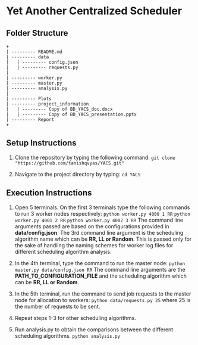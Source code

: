 # Yet Another Centralized Scheduler



## Folder Structure
```
+
| --------- README.md
| --------- data
|	| --------- config.json
|	| --------- requests.py
| 
| --------- worker.py
| --------- master.py
| --------- analysis.py
|
| --------- Plots
| --------- project_information
|	| --------- Copy of BD_YACS_doc.docx
|	| --------- Copy of BD_YACS_presentation.pptx
| --------- Report
+
```

## Setup Instructions
1. Clone the repository by typing the following command:
``` git clone "https://github.com/tanishqvyas/YACS.git" ```

2. Navigate to the project directory by typing:
``` cd YACS ```

## Execution Instructions
1. Open 5 terminals. On the first 3 terminals type the following commands to run 3 worker nodes respectively:
``` python worker.py 4000 1 RR ```
``` python worker.py 4001 2 RR ```
``` python worker.py 4002 3 RR ```
The command line arguments passed are based on the configurations provided in **data/config.json**.
The 3rd command line argument is the scheduling algorithm name which can be **RR, LL or Random**.
This is passed only for the sake of handling the naming schemes for worker log files for different scheduling algorithm analysis.

2. In the 4th terminal, type the command to run the master node:
``` python master.py data/config.json RR ```
The command line arguments are the **PATH_TO_CONFIGURATION_FILE** and the scheduling algorithm which can be **RR, LL or Random**.

3. In the 5th terminal, run the command to send job requests to the master node for allocation to workers:
``` python data/requests.py 25 ```
where 25 is the number of requests to be sent.

4. Repeat steps 1-3 for other scheduling algorithms.

5. Run analysis.py to obtain the comparisons between the different scheduling algorithms.
```python analysis.py ```

